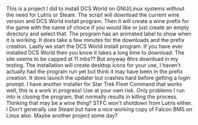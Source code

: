 This is a project I did to install DCS World on GNU/Linux systems without the need for Lutris or Steam.
The script will download the current wine version and DCS World install program. Then it will create a wine 
prefix for the game with the name of choice if you would like or just create an empty directory and select
that.
The program has an animated label to show when it is working. It does take a few minutes for the downloads
and the prefix creation.
Lastly we start the DCS World install program. If you have ever installed DCS World then you know it takes
a long time to download. The site seems to be capped at 11 mbs?? But anyway 8hrs download in my testing.
The installation will create desktop icons for your use, I haven't actually had the program run yet but think
it may have been in the prefix creation. It does launch the updater but crashes hard before getting a login
prompt. 
I have another installer for Star Trek Fleet Command that works well, this is a work in progress! Use at your 
own risk. Only problems I run into is closing the program, that normally results in killing the process. Thinking
that may be a wine thing? STFC won't shotdown from Lutris either. I Don't generally use Steam but have a nice
working copy of Falcon BMS on Linux also. Maybe another project some day?
